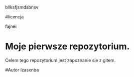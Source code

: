 
bllksfjsmdsbnsv

#licencja

fajnei

# Moje pierwsze repozytorium.

Celem tego repozytorium jest zapoznanie sie z gitem.


#Autor
Izasxnba